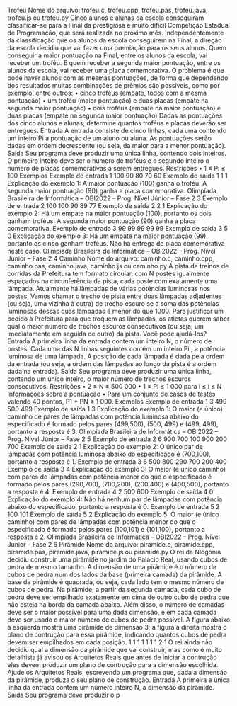 Troféu
Nome do arquivo: trofeu.c, trofeu.cpp, trofeu.pas, trofeu.java, trofeu.js ou trofeu.py
Cinco alunos e alunas da escola conseguiram classificar-se para a Final da prestigiosa e muito difícil
Competição Estadual de Programação, que será realizada no próximo mês.
Independentemente da classificação que os alunos da escola conseguirem na Final, a direção da escola
decidiu que vai fazer uma premiação para os seus alunos. Quem conseguir a maior pontuação na
Final, entre os alunos da escola, vai receber um troféu. E quem receber a segunda maior pontuação,
entre os alunos da escola, vai receber uma placa comemorativa.
O problema é que pode haver alunos com as mesmas pontuações, de forma que dependendo dos
resultados muitas combinações de prêmios são possíveis, como por exemplo, entre outros:
• cinco troféus (empate, todos com a mesma pontuação)
• um troféu (maior pontuação) e duas placas (empate na segunda maior pontuação)
• dois troféus (empate na maior pontuação) e duas placas (empate na segunda maior pontuação)
Dadas as pontuações dos cinco alunos e alunas, determine quantos troféus e placas deverão ser
entregues.
Entrada
A entrada consiste de cinco linhas, cada uma contendo um inteiro Pi a pontuação de um aluno
ou aluna. As pontuações serão dadas em ordem decrescente (ou seja, da maior para a menor
pontuação).
Saída
Seu programa deve produzir uma única linha, contendo dois inteiros. O primeiro inteiro deve ser o
número de troféus e o segundo inteiro o número de placas comemorativas a serem entregues.
Restrições
• 1 ≤ Pi ≤ 100
Exemplos
Exemplo de entrada 1
100
90
80
70
60
Exemplo de saída 1
1 1
Explicação do exemplo 1: A maior pontuação (100) ganha o troféu. A segunda maior pontuação
(90) ganha a placa comemorativa.
Olimpíada Brasileira de Informática – OBI2022 – Prog. Nível Júnior – Fase 2 3
Exemplo de entrada 2
100
100
90
89
77
Exemplo de saída 2
2 1
Explicação do exemplo 2: Há um empate na maior pontuação (100), portanto os dois ganham
troféus. A segunda maior pontuação (90) ganha a placa comemorativa.
Exemplo de entrada 3
99
99
99
99
99
Exemplo de saída 3
5 0
Explicação do exemplo 3: Há um empate na maior pontuação (99), portanto os cinco ganham
troféus. Não há entrega de placa comemorativa neste caso.
Olimpíada Brasileira de Informática – OBI2022 – Prog. Nível Júnior – Fase 2 4
Caminho
Nome do arquivo: caminho.c, caminho.cpp, caminho.pas, caminho.java, caminho.js ou
caminho.py
A pista de treinos de corridas da Prefeitura tem formato circular, com N postes igualmente espaçados na circunferência da pista, cada poste com exatamente uma lâmpada. Atualmente há lâmpadas
de várias potências luminosas nos postes.
Vamos chamar o trecho de pista entre duas lâmpadas adjadentes (ou seja, uma vizinha à outra) de
trecho escuro se a soma das potências luminosas dessas duas lâmpadas é menor do que 1000.
Para justificar um pedido à Prefeitura para que troquem as lâmpadas, os atletas querem saber qual
o maior número de trechos escuros consecutivos (ou seja, um imediatamente em seguida de outro)
da pista. Você pode ajudá-los?
Entrada
A primeira linha da entrada contém um inteiro N, o número de postes. Cada uma das N linhas
seguintes contém um inteiro Pi
, a potência luminosa de uma lâmpada. A posição de cada lâmpada
é dada pela ordem da entrada (ou seja, a ordem das lâmpadas ao longo da pista é a ordem dada na
entrada).
Saída
Seu programa deve produzir uma única linha, contendo um único inteiro, o maior número de trechos
escuros consecutivos.
Restrições
• 2 ≤ N ≤ 500 000
• 1 ≤ Pi ≤ 1 000 para i ≤ i ≤ N
Informações sobre a pontuação
• Para um conjunto de casos de testes valendo 40 pontos, P1 + PN ≥ 1 000.
Exemplos
Exemplo de entrada 1
3
499
500
499
Exemplo de saída 1
3
Explicação do exemplo 1: O maior (e único) caminho de pares de lâmpadas com potência
luminosa abaixo do especificado é formado pelos pares (499,500), (500, 499) e (499, 499),
portanto a resposta é 3.
Olimpíada Brasileira de Informática – OBI2022 – Prog. Nível Júnior – Fase 2 5
Exemplo de entrada 2
6
900
700
100
900
200
700
Exemplo de saída 2
1
Explicação do exemplo 2: O único par de lâmpadas com potência luminosa abaixo do especificado é (700,100), portanto a resposta é 1.
Exemplo de entrada 3
6
500
800
290
700
200
400
Exemplo de saída 3
4
Explicação do exemplo 3: O maior (e único caminho) com pares de lâmpadas com potência
menor do que o especificado é formado pelos pares (290,700), (700,200), (200,400) e (400,500),
portanto a resposta é 4.
Exemplo de entrada 4
2
500
600
Exemplo de saída 4
0
Explicação do exemplo 4: Não há nenhum par de lâmpadas com potência abaixo do especificado, portanto a resposta é 0.
Exemplo de entrada 5
2
100
101
Exemplo de saída 5
2
Explicação do exemplo 5: O maior (e único caminho) com pares de lâmpadas com potência
menor do que o especificado é formado pelos pares (100,101) e (101,100), portanto a resposta
é 2.
Olimpíada Brasileira de Informática – OBI2022 – Prog. Nível Júnior – Fase 2 6
Pirâmide
Nome do arquivo: piramide.c, piramide.cpp, piramide.pas, piramide.java, piramide.js ou
piramide.py
O rei da Nlogônia decidiu construir uma pirâmide no jardim do Palácio Real, usando cubos de pedra
de mesmo tamanho. A dimensão de uma pirâmide é o número de cubos de pedra num dos lados
da base (primeira camada) da pirâmide. A base da pirâmide é quadrada, ou seja, cada lado tem o
mesmo número de cubos de pedra.
Na pirâmide, a partir da segunda camada, cada cubo de pedra deve ser empilhado exatamente em
cima de outro cubo de pedra que não esteja na borda da camada abaixo. Além disso, o número de
camadas deve ser o maior possível para uma dada dimensão, e em cada camada deve ser usado o
maior número de cubos de pedra possível.
A figura abaixo à esquerda mostra uma pirâmide de dimensão 3; a figura à direita mostra o plano
de contrução para essa pirâmide, indicando quantos cubos de pedra devem ser empilhados em cada
posição.
1
1 1 1
1
1 1
2
1
O rei ainda não decidiu qual a dimensão da pirâmide que vai construir, mas como é muito detalhista
já avisou os Arquitetos Reais que antes de iniciar a contrução eles devem produzir um plano de
contrução para a dimensão escolhida.
Ajude os Arquitetos Reais, escrevendo um programa que, dada a dimensão da pirâmide, produza o
seu plano de construção.
Entrada
A primeira e única linha da entrada contém um número inteiro N, a dimensão da pirâmide.
Saída
Seu programa deve produzir o p